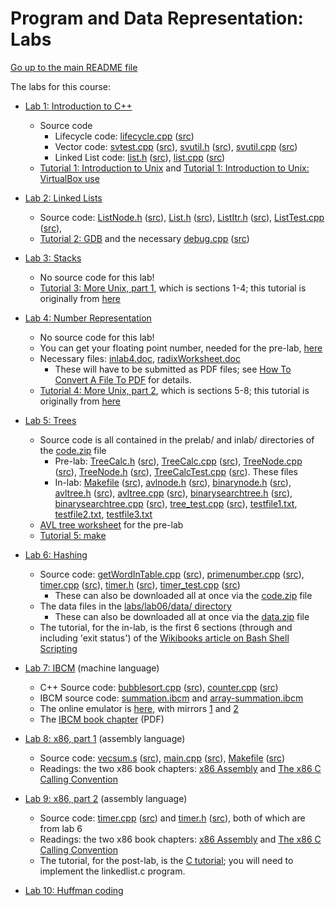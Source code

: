 Program and Data Representation: Labs
=====================================

[Go up to the main README file](../README.html)

The labs for this course:

- [Lab 1: Introduction to C++](lab01/index.html)
  - Source code
    - Lifecycle code: [lifecycle.cpp](lab01/lifecycle.cpp.html) ([src](lab01/lifecycle.cpp))
    - Vector code: [svtest.cpp](lab01/svtest.cpp.html) ([src](lab01/svtest.cpp)), [svutil.h](lab01/svutil.h.html) ([src](lab01/svutil.h)), [svutil.cpp](lab01/svutil.cpp.html) ([src](lab01/svutil.cpp))
    - Linked List code: [list.h](lab01/list.h.html) ([src](lab01/list.h)), [list.cpp](lab01/list.cpp.html) ([src](lab01/list.cpp))
  - [Tutorial 1: Introduction to Unix](../tutorials/01-intro-unix/index.html) and [Tutorial 1: Introduction to Unix: VirtualBox use](../tutorials/01-intro-unix/virtual-box.html)


- [Lab 2: Linked Lists](lab02/index.html)
  - Source code: [ListNode.h](lab02/ListNode.h.html) ([src](lab02/ListNode.h)), [List.h](lab02/List.h.html) ([src](lab02/List.h)), [ListItr.h](lab02/ListItr.h.html) ([src](lab02/ListItr.h)), [ListTest.cpp](lab02/ListTest.cpp.html) ([src](lab02/ListTest.cpp)),
  - [Tutorial 2: GDB](../tutorials/02-gdb/index.html) and the necessary [debug.cpp](../tutorials/02-gdb/debug.cpp.html) ([src](../tutorials/02-gdb/debug.cpp))

- [Lab 3: Stacks](lab03/index.html)
  - No source code for this lab!
  - [Tutorial 3: More Unix, part 1](../tutorials/03-04-more-unix/index.html), which is sections 1-4; this tutorial is originally from [here](http://www.ee.surrey.ac.uk/Teaching/Unix/)

- [Lab 4: Number Representation](lab04/index.html)
  - No source code for this lab!
  - You can get your floating point number, needed for the pre-lab, [here](http://libra.cs.virginia.edu/getfloat)
  - Necessary files: [inlab4.doc](lab04/inlab4.doc), [radixWorksheet.doc](lab04/radixWorksheet.doc)
    - These will have to be submitted as PDF files; see [How To Convert A File To PDF](../docs/convert_to_pdf.html) for details.
  - [Tutorial 4: More Unix, part 2](../tutorials/03-04-more-unix/index.html), which is sections 5-8; this tutorial is originally from [here](http://www.ee.surrey.ac.uk/Teaching/Unix/)

- [Lab 5: Trees](lab05/index.html)

  - Source code is all contained in the prelab/ and inlab/ directories of the [code.zip](lab05/code.zip) file
    - Pre-lab: [TreeCalc.h](lab05/code/prelab/TreeCalc.h.html) ([src](lab05/code/prelab/TreeCalc.h)), [TreeCalc.cpp](lab05/code/prelab/TreeCalc.cpp.html) ([src](lab05/code/prelab/TreeCalc.cpp)), [TreeNode.cpp](lab05/code/prelab/TreeNode.cpp.html) ([src](lab05/code/prelab/TreeNode.cpp)), [TreeNode.h](lab05/code/prelab/TreeNode.h.html) ([src](lab05/code/prelab/TreeNode.h)), [TreeCalcTest.cpp](lab05/code/prelab/TreeCalcTest.cpp.html) ([src](lab05/code/prelab/TreeCalcTest.cpp)).  These files 
    - In-lab: [Makefile](lab05/code/inlab/Makefile.html) ([src](lab05/code/inlab/Makefile)), [avlnode.h](lab05/code/inlab/avlnode.h.html) ([src](lab05/code/inlab/avlnode.h)), [binarynode.h](lab05/code/inlab/binarynode.h.html) ([src](lab05/code/inlab/binarynode.h)), [avltree.h](lab05/code/inlab/avltree.h.html) ([src](lab05/code/inlab/avltree.h)), [avltree.cpp](lab05/code/inlab/avltree.cpp.html) ([src](lab05/code/inlab/avltree.cpp)), [binarysearchtree.h](lab05/code/inlab/binarysearchtree.h.html) ([src](lab05/code/inlab/binarysearchtree.h)), [binarysearchtree.cpp](lab05/code/inlab/binarysearchtree.cpp.html) ([src](lab05/code/inlab/binarysearchtree.cpp)), [tree_test.cpp](lab05/code/inlab/tree_test.cpp.html) ([src](lab05/code/inlab/tree_test.cpp)), [testfile1.txt](lab05/code/inlab/testfile1.txt), [testfile2.txt](lab05/code/inlab/testfile2.txt), [testfile3.txt](lab05/code/inlab/testfile3.txt)
  - [AVL tree worksheet](lab05/avl-worksheet.pdf) for the pre-lab
  - [Tutorial 5: make](../tutorials/05-make/index.html)

- [Lab 6: Hashing](lab06/index.html)
  - Source code: [getWordInTable.cpp](lab06/code/getWordInTable.cpp.html) ([src](lab06/code/getWordInTable.cpp)), [primenumber.cpp](lab06/code/primenumber.cpp.html) ([src](lab06/code/primenumber.cpp)), [timer.cpp](lab06/code/timer.cpp.html) ([src](lab06/code/timer.cpp)), [timer.h](lab06/code/timer.h.html) ([src](lab06/code/timer.h)), [timer_test.cpp](lab06/code/timer_test.cpp.html) ([src](lab06/code/timer_test.cpp))
     - These can also be downloaded all at once via the [code.zip](lab06/code.zip) file
  - The data files in the [labs/lab06/data/ directory](lab06/data/)
    - These can also be downloaded all at once via the [data.zip](lab06/data.zip) file
  - The tutorial, for the in-lab, is the first 6 sections (through and including 'exit status') of the [Wikibooks article on Bash Shell Scripting](http://en.wikibooks.org/wiki/Bash_Shell_Scripting)

- [Lab 7: IBCM](lab07/index.html) (machine language)
  - C++ Source code: [bubblesort.cpp](lab07/bubblesort.cpp.html) ([src](lab07/bubblesort.cpp)), [counter.cpp](lab07/counter.cpp.html) ([src](lab07/counter.cpp))
  - IBCM source code: [summation.ibcm](../../ibcm/summation.ibcm) and [array-summation.ibcm](../../ibcm/array-summation.ibcm)
  - The online emulator is [here](http://www.cs.virginia.edu/~cs216/ibcm), with mirrors [1](http://libra.cs.virginia.edu/~aaron/ibcm/) and [2](http://people.virginia.edu/~asb2t/ibcm/)
  - The [IBCM book chapter](../../book/ibcm-chapter.pdf) (PDF)

- [Lab 8: x86, part 1](lab08/index.html) (assembly language)

  - Source code: [vecsum.s](lab08/vecsum.s.html) ([src](lab08/vecsum.s)), [main.cpp](lab08/main.cpp.html) ([src](lab08/main.cpp)), [Makefile](lab08/Makefile.html) ([src](lab08/Makefile))
  - Readings: the two x86 book chapters: [x86 Assembly](../book/x86-asm-chapter.pdf) and [The x86 C Calling Convention](../book/x86-ccc-chapter.pdf)

- [Lab 9: x86, part 2](lab09/index.html) (assembly language)
  - Source code: [timer.cpp](lab06/code/timer.cpp.html) ([src](lab06/code/timer.cpp)) and  [timer.h](lab06/code/timer.h.html) ([src](lab06/code/timer.h)), both of which are from lab 6
  - Readings: the two x86 book chapters: [x86 Assembly](../book/x86-asm-chapter.pdf) and [The x86 C Calling Convention](../book/x86-ccc-chapter.pdf)
  - The tutorial, for the post-lab, is the [C tutorial](../../tutorials/09-c/index.html); you will need to implement the linkedlist.c program.

- [Lab 10: Huffman coding](lab10/index.html)
